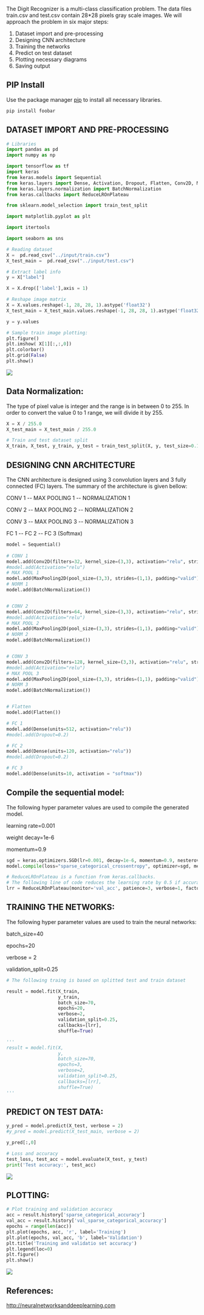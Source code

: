 

The Digit Recognizer is a multi-class classification problem. The data files train.csv and test.csv contain 28*28 pixels gray scale images. We will approach the problem in six major steps:

1. Dataset import and pre-processing
2. Designing CNN architecture
3. Training the networks
4. Predict on test dataset
5. Plotting necessary diagrams
6. Saving output

## PIP Install

Use the package manager [pip](https://pip.pypa.io/en/stable/) to install all necessary libraries.

```bash
pip install foobar
``` 

## DATASET IMPORT AND PRE-PROCESSING

```python
# Libraries
import pandas as pd
import numpy as np

import tensorflow as tf
import keras
from keras.models import Sequential
from keras.layers import Dense, Activation, Dropout, Flatten, Conv2D, MaxPooling2D, AveragePooling2D
from keras.layers.normalization import BatchNormalization
from keras.callbacks import ReduceLROnPlateau

from sklearn.model_selection import train_test_split

import matplotlib.pyplot as plt

import itertools

import seaborn as sns

# Reading dataset
X =  pd.read_csv("../input/train.csv")
X_test_main =  pd.read_csv("../input/test.csv")

# Extract label info
y = X["label"]

X = X.drop(['label'],axis = 1)

# Reshape image matrix
X = X.values.reshape(-1, 28, 28, 1).astype('float32')
X_test_main = X_test_main.values.reshape(-1, 28, 28, 1).astype('float32')

y = y.values
```

```python
# Sample train image plotting:
plt.figure()
plt.imshow( X[1][:,:,0])
plt.colorbar()
plt.grid(False)
plt.show()
```
![](images/__results___5_0.png)

## Data Normalization:
The type of pixel value is integer and the range is in between 0 to 255. In order to convert the value 0 to 1 range, we will divide it by 255.

```python
X = X / 255.0
X_test_main = X_test_main / 255.0
```
```python
# Train and test dataset split
X_train, X_test, y_train, y_test = train_test_split(X, y, test_size=0.1, random_state=42,stratify=y)
```

## DESIGNING CNN ARCHITECTURE
The CNN architecture is designed using 3 convolution layers and 3 fully connected (FC) layers. The summary of the architecture is given bellow:

CONV 1 --
MAX POOLING 1 --
NORMALIZATION 1

CONV 2 --
MAX POOLING 2 --
NORMALIZATION 2

CONV 3 --
MAX POOLING 3 --
NORMALIZATION 3

FC 1 --
FC 2 --
FC 3 (Softmax)

```python
model = Sequential()
    
# CONV 1
model.add(Conv2D(filters=32, kernel_size=(3,3), activation="relu", strides=(1,1), padding="valid"))
#model.add(Activation="relu")
# MAX POOL 1
model.add(MaxPooling2D(pool_size=(3,3), strides=(1,1), padding="valid"))
# NORM 1
model.add(BatchNormalization())


# CONV 2
model.add(Conv2D(filters=64, kernel_size=(3,3), activation="relu", strides=(1,1), padding="valid"))
#model.add(Activation="relu")
# MAX POOL 2
model.add(MaxPooling2D(pool_size=(3,3), strides=(1,1), padding="valid"))
# NORM 2
model.add(BatchNormalization())


# CONV 3
model.add(Conv2D(filters=128, kernel_size=(3,3), activation="relu", strides=(1,1), padding="valid"))
#model.add(Activation="relu")
# MAX POOL 3
model.add(MaxPooling2D(pool_size=(3,3), strides=(1,1), padding="valid"))
# NORM 3
model.add(BatchNormalization())


# Flatten
model.add(Flatten())

# FC 1
model.add(Dense(units=512, activation="relu"))
#model.add(Dropout=0.2)

# FC 2
model.add(Dense(units=120, activation="relu"))
#model.add(Dropout=0.2)

# FC 3
model.add(Dense(units=10, activation = "softmax"))
```

## Compile the sequential model:
The following hyper parameter values are used to compile the generated model.

learning rate=0.001

weight decay=1e-6

momentum=0.9

```python
sgd = keras.optimizers.SGD(lr=0.001, decay=1e-6, momentum=0.9, nesterov=True)
model.compile(loss="sparse_categorical_crossentropy", optimizer=sgd, metrics=["sparse_categorical_accuracy"])

# ReduceLROnPlateau is a function from keras.callbacks.
# The following line of code reduces the learning rate by 0.5 if accuracy does not improve after 3 epochs.
lrr = ReduceLROnPlateau(monitor='val_acc', patience=3, verbose=1, factor=0.5, min_lr=0.00001)
```

## TRAINING THE NETWORKS: 

The following hyper parameter values are used to train the neural networks:

batch_size=40

epochs=20

verbose = 2

validation_split=0.25

```python
# The following traing is based on splitted test and train dataset

result = model.fit(X_train, 
                   y_train, 
                   batch_size=70, 
                   epochs=20, 
                   verbose=2, 
                   validation_split=0.25, 
                   callbacks=[lrr],
                   shuffle=True)

'''
result = model.fit(X, 
                   y, 
                   batch_size=70, 
                   epochs=3, 
                   verbose=2, 
                   validation_split=0.25, 
                   callbacks=[lrr],
                   shuffle=True)
'''
```

## PREDICT ON TEST DATA: 

```python
y_pred = model.predict(X_test, verbose = 2)
#y_pred = model.predict(X_test_main, verbose = 2)

y_pred[:,0]
```

```python
# Loss and accuracy
test_loss, test_acc = model.evaluate(X_test, y_test)
print('Test accuracy:', test_acc)
```

![](images/res.png)

## PLOTTING:

```python
# Plot training and validation accuracy
acc = result.history['sparse_categorical_accuracy']
val_acc = result.history['val_sparse_categorical_accuracy']
epochs = range(len(acc))
plt.plot(epochs, acc, 'r', label='Training')
plt.plot(epochs, val_acc, 'b', label='Validation')
plt.title('Training and validatio set accuracy')
plt.legend(loc=0)
plt.figure()
plt.show()
```
![](images/__results___20_0.png)

## References:

http://neuralnetworksanddeeplearning.com
